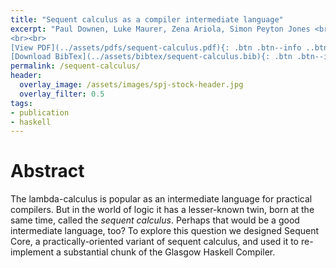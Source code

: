 ```yaml
---
title: "Sequent calculus as a compiler intermediate language"
excerpt: "Paul Downen, Luke Maurer, Zena Ariola, Simon Peyton Jones <br><br> Published in <em>International Conference on Functional Programming (ICFP'16)</em> by ACM
<br><br>
[View PDF](../assets/pdfs/sequent-calculus.pdf){: .btn .btn--info ..btn--large}
[Download BibTex](../assets/bibtex/sequent-calculus.bib){: .btn .btn--info ..btn--large}"
permalink: /sequent-calculus/
header:
  overlay_image: /assets/images/spj-stock-header.jpg
  overlay_filter: 0.5
tags:
- publication
- haskell
---
```


# Abstract
The lambda-calculus is popular as an intermediate language for practical compilers. But in the world of logic it has a lesser-known twin, born at the same time, called the _sequent calculus_. Perhaps that would be a good intermediate language, too? To explore this question we designed Sequent Core, a practically-oriented variant of sequent calculus, and used it to re-implement a substantial chunk of the Glasgow Haskell Compiler.
